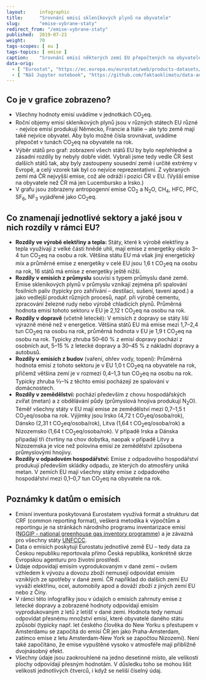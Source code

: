 ```yaml
---
layout:     infographic
title:      "Srovnání emisí skleníkových plynů na obyvatele"
slug:       "emise-vybrane-staty"
redirect_from: "/emise-vybrane-staty"
published:  2019-07-23
weight:     70
tags-scopes: [ eu ]
tags-topics: [ emise ]
caption:    "Srovnání emisí některých zemí EU přepočtených na obyvatele (jednotka jsou tuny CO<sub>2</sub>eq na obyvatele), zobrazeny podle sektorů."
data-orig:
  - [ "Eurostat", "https://ec.europa.eu/eurostat/web/products-datasets/-/ENV_AIR_GGE" ]
  - [ "Náš Jupyter notebook", "https://github.com/faktaoklimatu/data-analysis/blob/master/notebooks/emissions-selected-countries.ipynb" ]
---
```


## Co je v grafice zobrazeno?

* Všechny hodnoty emisí uvádíme v jednotkách <glossary id="co2eq">CO<sub>2</sub>eq</glossary>.
* Roční objemy emisí skleníkových plynů jsou v různých státech EU různé - nejvíce emisí produkují Německo, Francie a Itálie – ale tyto země mají také nejvíce obyvatel. Aby bylo možné čísla srovnávat, uvádíme přepočet v tunách CO<sub>2</sub>eq na obyvatele na rok.
* Výběr států pro graf: zobrazení všech států EU by bylo nepřehledné a zásadní rozdíly by nebyly dobře vidět. Vybrali jsme tedy vedle ČR šest dalších států tak, aby byly zastoupeny sousední země i určité extrémy v Evropě, a celý vzorek tak byl co nejvíce reprezentativní. Z vybraných zemí má ČR nejvyšší emise, což ale odráží i pozici ČR v EU. (Vyšší emise na obyvatele než ČR má jen Lucembursko a Irsko.)
* V grafu jsou zobrazeny <glossary id="antropogennisklenikoveplyny">antropogenní emise</glossary> CO<sub>2</sub> a N<sub>2</sub>O, CH<sub>4</sub>, HFC, PFC, SF<sub>6</sub>, NF<sub>3</sub> vyjádřené jako <glossary id="co2eq">CO<sub>2</sub>eq</glossary>.

## Co znamenají jednotlivé sektory a jaké jsou v nich rozdíly v rámci EU?

* __Rozdíly ve výrobě elektřiny a tepla:__ Státy, které k výrobě elektřiny a tepla využívají z velké části hnědé uhlí, mají emise z energetiky okolo 3–4 tun CO<sub>2</sub>eq na osobu a rok. Většina státu EU má však jiný energetický mix a průměrné emise z energetiky v celé EU jsou 1,6 t CO<sub>2</sub>eq na osobu na rok, 16 států má emise z energetiky ještě nižší.
* __Rozdíly v emisích z průmyslu__ souvisí s typem průmyslu dané země. Emise skleníkových plynů v průmyslu vznikají zejména při spalování fosilních paliv (typicky pro zahřívání – destilaci, sušení, tavení apod.) a jako vedlejší produkt různých procesů, např. při výrobě cementu, zpracování železné rudy nebo výrobě chladicích plynů. Průměrná hodnota emisí tohoto sektoru v EU je 2,12 t CO<sub>2</sub>eq na osobu na rok.
* __Rozdíly v dopravě__ (včetně letecké): V emisích z dopravy se státy liší výrazně méně než v energetice. Většina států EU má emise mezi 1,7–2,4 tun CO<sub>2</sub>eq na osobu na rok, průměrná hodnota v EU je 1,9 t CO<sub>2</sub>eq na osobu na rok. Typicky zhruba 50–60 % z emisí dopravy pochází z osobních aut, 5–15 % z letecké dopravy a 30–45 % z nákladní dopravy a autobusů.
* __Rozdíly v emisích z budov__ (vaření, ohřev vody, topení): Průměrná hodnota emisí z tohoto sektoru je v EU 1,0 t CO<sub>2</sub>eq na obyvatele na rok, přičemž většina zemí je v rozmezí 0,4–1,3 tun CO<sub>2</sub>eq na osobu na rok. Typicky zhruba ⅔–¾ z těchto emisí pocházejí ze spalování v domácnostech.
* __Rozdíly v zemědělství:__ pochází především z chovu hospodářských zvířat (metan) a z obdělávání půdy (průmyslová hnojiva produkují N<sub>2</sub>O). Téměř všechny státy v EU mají emise ze zemědělství mezi 0,7–1,5 t CO<sub>2</sub>eq/osoba na rok. Výjimky jsou Irsko (4,72 t CO<sub>2</sub>eq/osoba/rok), Dánsko (2,31 t CO<sub>2</sub>eq/osoba/rok), Litva (1,64 t CO<sub>2</sub>eq/osoba/rok) a Nizozemsko (1,64 t CO<sub>2</sub>eq/osoba/rok). V případě Irska a Dánska připadají tři čtvrtiny na chov dobytka, naopak v případě Litvy a Nizozemska je více než polovina emisí ze zemědělství způsobena průmyslovými hnojivy.
* __Rozdíly v odpadovém hospodářství:__ Emise z odpadového hospodářství produkují především skládky odpadu, ze kterých do atmosféry uniká metan. V zemích EU mají všechny státy emise z odpadového hospodářství mezi 0,1–0,7 tun CO<sub>2</sub>eq na obyvatele na rok.

## Poznámky k datům o emisích

* Emisní inventura poskytovaná Eurostatem využívá formát a strukturu dat CRF (common reporting format), veškerá metodika k výpočtům a reportingu je na stránkách národního programu inventarizace emisí ([NGGIP - national greenhouse gas inventory programme](https://www.ipcc-nggip.iges.or.jp/)) a je závazná pro všechny státy [UNFCCC](https://cs.wikipedia.org/wiki/R%C3%A1mcov%C3%A1_%C3%BAmluva_OSN_o_zm%C4%9Bn%C4%9B_klimatu).
* Data o emisích poskytují Eurostatu jednotlivé země EU – tedy data za Českou republiku reportovala přímo Česká republika, konkrétně skrze Evropskou agenturu pro životní prostředí.
* Údaje odpovídají emisím vyprodukovaným v dané zemi – ovšem vzhledem k vývozu a dovozu zboží nemusejí odpovídat emisím vzniklých ze spotřeby v dané zemi. ČR například do dalších zemí EU vyváží elektřinu, ocel, automobily apod a dováží zboží z jiných zemí EU nebo z Číny.
* V rámci této infografiky jsou v údajích o emisích zahrnuty emise z letecké dopravy a zobrazené hodnoty odpovídají emisím vyprodukovaným z letů z letišť v dané zemi. Hodnota tedy nemusí odpovídat přesnému množství emisí, které obyvatelé daného státu způsobí (typicky např. let českého člověka do New Yorku s přestupem v Amsterdamu se započítá do emisí ČR jen jako Praha-Amsterdam, zatímco emise z letu Amsterdam-New York se započtou Nizozemí). Není také započítáno, že emise vypuštěné vysoko v atmosféře mají přibližně dvojnásobný efekt.
* Všechny údaje jsou zaokrouhlené na jedno desetinné místo, ale velikosti plochy odpovídají přesným hodnotám. V důsledku toho se mohou lišit velikosti jednotlivých čtverců, i když se neliší číselný údaj.
